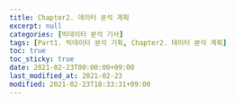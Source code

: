 ```yaml
---
title: Chapter2. 데이터 분석 계획
excerpt: null
categories: [빅데이터 분석 기사]
tags: [Part1. 빅데이터 분석 기획, Chapter2. 데이터 분석 계획]
toc: true
toc_sticky: true
date: 2021-02-23T00:00:00+09:00
last_modified_at: 2021-02-23
modified: 2021-02-23T18:33:31+09:00
---
```



